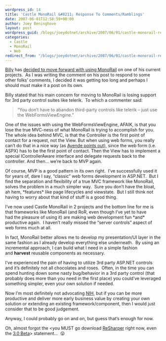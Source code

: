 ```yaml
---
wordpress_id: 14
title: 'Castle MonoRail &#8211; Response To Comments/Ramblings'
date: 2007-06-01T12:58:59+00:00
author: Joey Beninghove
layout: post
wordpress_guid: /blogs/joeydotnet/archive/2007/06/01/castle-monorail-response-to-comments-ramblings.aspx
categories:
  - Castle
  - MonoRail
  - Web
redirect_from: "/blogs/joeydotnet/archive/2007/06/01/castle-monorail-response-to-comments-ramblings.aspx/"
---
```

[Billy](http://devlicio.us/blogs/billy_mccafferty/default.aspx) has&nbsp;[decided to move forward with using MonoRail](http://devlicio.us/blogs/billy_mccafferty/archive/2007/05/29/concise-introduction-to-castle-monorail.aspx) on one of his current projects.&nbsp; As I was writing the comment on his post to respond to some other folks&#8217; comments, I decided it was getting too long and perhaps I should must make it a post on its own. 

Billy stated that his main concern for moving to MonoRail is losing support for 3rd party control suites like telerik.&nbsp; To which a commenter said: 

> &#8220;You don&#8217;t have to abandon third-party controls like telerik &#8211; just use the WebFormsViewEngine.&#8221; 

One of the issues with using the WebFormsViewEngine, AFAIK, is that you lose the true MVC-ness of what MonoRail is trying to accomplish for you. The whole idea behind MVC, is that the Controller is the first point of contact for a request, not the View. But when using web forms, you really can&#8217;t do that in a nice way&nbsp;(as [Ayende points out](http://www.ayende.com/Blog/archive/2007/06/01/MVC-in-WebForms-The-impossible-fight-to-get-rid-of.aspx)), since the web form (i.e. ASPX) has to be the first point of contact. Then the View has to implement a special IControllerAware interface and delegate requests back to the controller. And then&#8230; we&#8217;re back to MVP again.&nbsp; 

Of course, MVP is a good pattern in its own right.&nbsp; I&#8217;ve successfully used it for years of, dare I say, &#8220;classic&#8221; web forms development in ASP.NET.&nbsp; But I find the separation and flexibility&nbsp;of a true MVC framework like MonoRail, solves the problem in a much simpler way.&nbsp; Sure you don&#8217;t have the&nbsp;bloat, ah hem, \*features\* like page lifecycles and viewstate.&nbsp; But I still think not having to worry about that kind of stuff is a good thing. 

I&#8217;ve now used Castle MonoRail in 2 projects and the&nbsp;bottom line for me&nbsp;is that frameworks like&nbsp;MonoRail (and RoR, even though I&#8217;ve yet to have had&nbsp;the pleasure of using it) are making web development fun \*and\* productive again.&nbsp; I haven&#8217;t really missed the &#8220;server controls&#8221; aspect of web forms much at all.&nbsp; 

In fact, MonoRail better&nbsp;allows me to develop my presentation/UI layer in the same fashion as I already develop everything else underneath.&nbsp; By using an incremental approach, I can build what I need in a simple fashion and&nbsp;**harvest** reusable components as necessary.&nbsp; 

I&#8217;ve experienced the pain of having to utilize 3rd party ASP.NET controls and it&#8217;s definitely not all chocolates and roses.&nbsp; Often, in the time you can spend&nbsp;hunting down some nasty bug/behavior in a 3rd party control (that probably does more than you need in the first place) you could&#8217;ve leveraged something simpler, even your own solution if needed.&nbsp; 

Now I&#8217;m most definitely not advocating [NIH](http://en.wikipedia.org/wiki/Not_Invented_Here), but if you can be more productive and deliver more early business value by creating your own solution or extending an existing framework/component, then I would just consider that to be&nbsp;good judgement. 

Anyway, I could probably go on and on, but guess that&#8217;s enough for now. 

Oh, almost forgot the <you MUST go download [ReSharper](http://www.jetbrains.com/resharper/download/index.html) right now, even the [3.0 Beta](http://www.jetbrains.com/resharper/beta.html)> statement&#8230;&nbsp; 😛